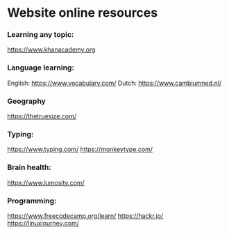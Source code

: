 # Website online resources

### Learning any topic:
  https://www.khanacademy.org
  
### Language learning:
  English:
    https://www.vocabulary.com/
  Dutch:
    https://www.cambiumned.nl/

### Geography
  https://thetruesize.com/
  
### Typing:
  https://www.typing.com/
  https://monkeytype.com/

### Brain health:
  https://www.lumosity.com/

### Programming:
  https://www.freecodecamp.org/learn/
  https://hackr.io/
  https://linuxjourney.com/
